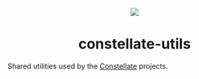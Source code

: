 <p align="center">
  <img src="https://cdn.rawgit.com/ctrlplusb/constellate/20baeb89/assets/logo.png" />
</p>

<h1 align="center">constellate-utils</h1>

Shared utilities used by the [Constellate](https://github.com/ctrlplusb/constellate) projects.
